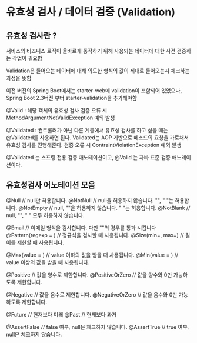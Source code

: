 # 유효성 검사 / 데이터 검증 (Validation)

## 유효성 검사란 ? 
서비스의 비즈니스 로직이 올바르게 동작하기 위해 사용되는 데이터에 대한 사전 검증하는 작업이 필요함

Validation은 들어오는 데이터에 대해 의도한 형식의 값이 제대로 들어오는지 체크하는 과정을 뜻함 

이전 버전의 Spring Boot에서는 starter-web에 validation이 포함되어 있었으나, Spring Boot 2.3버전 부터 starter-validation을 추가해야함

@Valid : 해당 객체의 유효성 검사 
검증 오류 시 MethodArgumentNotValidException 예외 발생 

@Validated : 컨트롤러가 아닌 다른 계층에서 유효성 검사를 하고 싶을 때는 @Validated를 사용하면 된다. Validated는 AOP 기반으로 메소드의 요청을 가로채서 유효성 검사를 진행해준다.
검증 오류 시 ContraintViolationException 예외 발생 

@Validated 는 스프링 전용 검증 애노테이션이고, @Valid 는 자바 표준 검증 애노테이션이다. 

## 유효성검사 어노테이션 모음 

@Null  // null만 혀용합니다.
@NotNull  // null을 허용하지 않습니다. "", " "는 허용합니다.
@NotEmpty  // null, ""을 허용하지 않습니다. " "는 허용합니다.
@NotBlank  // null, "", " " 모두 허용하지 않습니다.

@Email  // 이메일 형식을 검사합니다. 다만 ""의 경우를 통과 시킵니다
@Pattern(regexp = )  // 정규식을 검사할 때 사용됩니다.
@Size(min=, max=)  // 길이를 제한할 때 사용됩니다.

@Max(value = )  // value 이하의 값을 받을 때 사용됩니다.
@Min(value = )  // value 이상의 값을 받을 때 사용됩니다.

@Positive  // 값을 양수로 제한합니다.
@PositiveOrZero  // 값을 양수와 0만 가능하도록 제한합니다.

@Negative  // 값을 음수로 제한합니다.
@NegativeOrZero  // 값을 음수와 0만 가능하도록 제한합니다.

@Future  // 현재보다 미래
@Past  // 현재보다 과거

@AssertFalse  // false 여부, null은 체크하지 않습니다.
@AssertTrue  // true 여부, null은 체크하지 않습니다.